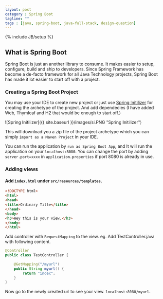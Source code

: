 ```yaml
---
layout: post
category : Spring Boot
tagline: ""
tags : [java, spring-boot, java-full-stack, design-question]
---
```

{% include JB/setup %}

## What is Spring Boot
Spring Boot is just an another library to consume. It makes easier to setup, configure, build and ship to developers. Since Spring Framework has become a de-facto framework for all Java Technology projects, Spring Boot has made it lot easier to start off with a project.

### Creating a Spring Boot Project

You may use your IDE to create new project or just use [Spring Initilizer](http://start.spring.io/) for creating the archetype of the project. And add dependecies (I have added Web, Thymleaf and H2 that would be enough to start off.)

![Spring Initilizer]({{ site.baseurl }}/images/si.PNG "Spring Initilizer")

This will download you a zip file of the project archetype which you can simply `import as a Maven Project` in your IDE.

You can run the application by `run as Spring Boot App`, and It will run the application on your `localhost:8080`. You can change the port by adding `server.port=xxxx` in `application.properties` if port 8080 is already in use.

### Adding views
#### Add `index.html` under `src/resources/templates`.
```html
<!DOCTYPE html>
<html>
<head>
<title>Ordinary Title</title>
</head>
<body>
<h3>Hey this is your view.</h3>
</body>
</html>
```
Add controller with `RequestMapping` to the view. eg. Add TestController.java with following content.

```java
@Controller
public class TestController {
	
	@GetMapping("/myurl")
	public String myurl() {
		return "index";
	}
}
```

Now go to the newly created url to see your view. `localhost:8080/myurl`.